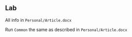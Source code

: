 ## Lab

All info in `Personal/Article.docx`

Run `Common` the same as described in `Personal/Article.docx`
